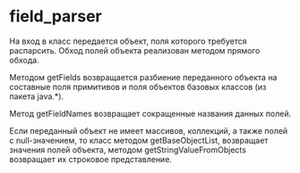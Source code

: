 # field_parser
На вход в класс передается объект, поля которого требуется распарсить.
Обход полей объекта реализован методом прямого обхода. 

Методом getFields возвращается разбиение переданного объекта на составные
поля примитивов и поля объектов базовых классов (из пакета java.*).

Метод getFieldNames возвращает сокращенные названия данных полей.

Если переданный объект не имеет массивов, коллекций, а также полей
с null-значением, то класс методом getBaseObjectList, возвращает
значения полей объекта, методом getStringValueFromObjects
возвращает их строковое представление.

